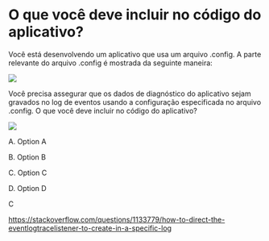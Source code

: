 ﻿O que você deve incluir no código do aplicativo?
================================================

Você está desenvolvendo um aplicativo que usa um arquivo .config.
A parte relevante do arquivo .config é mostrada da seguinte maneira:

[![](https://cdn.briefmenow.org/wp-content/uploads/70-483-v2/229.jpg)](https://cdn.briefmenow.org/wp-content/uploads/70-483-v2/229.jpg)

Você precisa assegurar que os dados de diagnóstico do aplicativo sejam gravados no log de eventos usando
a configuração especificada no arquivo .config. O que você deve incluir no código do aplicativo?

[![](https://cdn.briefmenow.org/wp-content/uploads/70-483-v2/230.jpg)](https://cdn.briefmenow.org/wp-content/uploads/70-483-v2/230.jpg)

A.
Option A

B.
Option B

C.
Option C

D.
Option D



C

https://stackoverflow.com/questions/1133779/how-to-direct-the-eventlogtracelistener-to-create-in-a-specific-log

